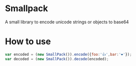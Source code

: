 # Smallpack
A small library to encode unicode strings or objects to base64
# How to use
```javascript
var encoded = (new SmallPack()).encode({foo:'👍',bar:'❤'});
var decoded = (new SmallPack()).decode(encoded);
```
